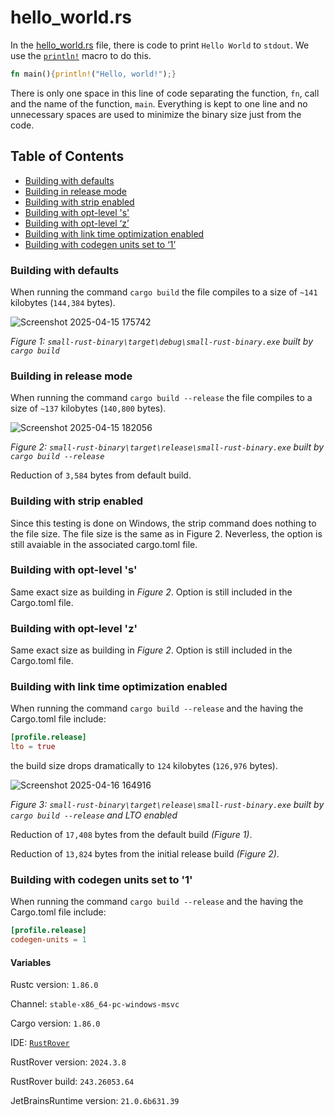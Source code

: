 # hello_world.rs
In the [hello_world.rs](https://github.com/Polycarbohydrate/small-rust-binary/blob/main/src/hello_world/hello_world.rs) file, there is code to print `Hello World` to `stdout`. We use the [`println!`](https://doc.rust-lang.org/std/macro.println.html) macro to do this.

```rust
fn main(){println!("Hello, world!");}
```

There is only one space in this line of code separating the function, `fn`, call and the name of the function, `main`. Everything is kept to one line and no unnecessary spaces are used to minimize the binary size just from the code.

## Table of Contents
- [Building with defaults](https://polycarbohydrate.github.io/small-rust-binary/src/hello_world/hello_world#building-with-defaults)
- [Building in release mode](https://polycarbohydrate.github.io/small-rust-binary/src/hello_world/hello_world#building-in-release-mode)
- [Building with strip enabled](https://polycarbohydrate.github.io/small-rust-binary/src/hello_world/hello_world#building-with-strip-enabled)
- [Building with opt-level 's'](https://polycarbohydrate.github.io/small-rust-binary/src/hello_world/hello_world#building-with-opt-level-s)
- [Building with opt-level ‘z’](https://polycarbohydrate.github.io/small-rust-binary/src/hello_world/hello_world#building-with-opt-level-z)
- [Building with link time optimization enabled](https://polycarbohydrate.github.io/small-rust-binary/src/hello_world/hello_world#building-with-link-time-optimization-enabled)
- [Building with codegen units set to ‘1’](https://polycarbohydrate.github.io/small-rust-binary/src/hello_world/hello_world#building-with-codegen-units-set-to-1)

### Building with defaults
When running the command `cargo build` the file compiles to a size of `~141` kilobytes (`144,384` bytes).

![Screenshot 2025-04-15 175742](https://github.com/user-attachments/assets/ba4fd767-0f0c-4784-be9a-ec3e41226e89)

*Figure 1: `small-rust-binary\target\debug\small-rust-binary.exe` built by `cargo build`*

### Building in release mode
When running the command `cargo build --release` the file compiles to a size of `~137` kilobytes (`140,800` bytes).

![Screenshot 2025-04-15 182056](https://github.com/user-attachments/assets/c67996ee-2d84-45af-933e-08292d839110)

*Figure 2: `small-rust-binary\target\release\small-rust-binary.exe` built by `cargo build --release`*

Reduction of `3,584` bytes from default build.

### Building with strip enabled
Since this testing is done on Windows, the strip command does nothing to the file size. The file size is the same as in Figure 2. Neverless, the option is still avaiable in the associated cargo.toml file.

### Building with opt-level 's'
Same exact size as building in *Figure 2*. Option is still included in the Cargo.toml file.

### Building with opt-level 'z'
Same exact size as building in *Figure 2*. Option is still included in the Cargo.toml file.

### Building with link time optimization enabled
When running the command `cargo build --release` and the having the Cargo.toml file include:

```toml
[profile.release]
lto = true
```

the build size drops dramatically to `124` kilobytes (`126,976` bytes).

![Screenshot 2025-04-16 164916](https://github.com/user-attachments/assets/676e895b-5d31-46fc-94df-14496c138744)

*Figure 3: `small-rust-binary\target\release\small-rust-binary.exe` built by `cargo build --release` and LTO enabled*

Reduction of `17,408` bytes from the default build *(Figure 1)*.

Reduction of `13,824` bytes from the initial release build *(Figure 2)*.

### Building with codegen units set to '1'
When running the command `cargo build --release` and the having the Cargo.toml file include:

```toml
[profile.release]
codegen-units = 1
```

#### Variables
Rustc version: `1.86.0`

Channel: `stable-x86_64-pc-windows-msvc`

Cargo version: `1.86.0`

IDE: [`RustRover`](https://www.jetbrains.com/rust/)

RustRover version: `2024.3.8`

RustRover build: `243.26053.64`

JetBrainsRuntime version: `21.0.6b631.39`
